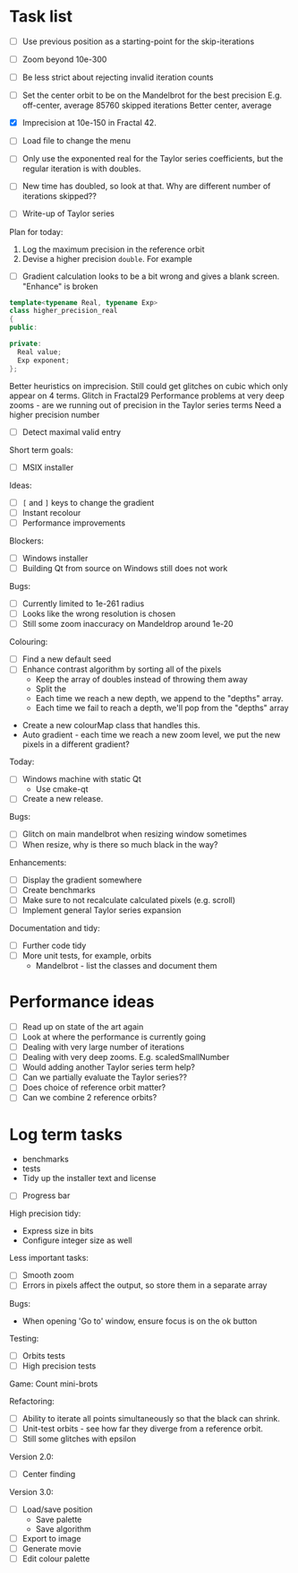 # Task list

- [ ] Use previous position as a starting-point for the skip-iterations
- [ ] Zoom beyond 10e-300
- [ ] Be less strict about rejecting invalid iteration counts
- [ ] Set the center orbit to be on the Mandelbrot for the best precision
  E.g. off-center, average 85760 skipped iterations
  Better center, average 

- [x] Imprecision at 10e-150 in Fractal 42.



- [ ] Load file to change the menu


- [ ] Only use the exponented real for the Taylor series coefficients, but the regular iteration is with doubles.
- [ ] New time has doubled, so look at that.
  Why are different number of iterations skipped??
- [ ] Write-up of Taylor series

Plan for today:
1. Log the maximum precision in the reference orbit
2. Devise a higher precision `double`. For example

- [ ] Gradient calculation looks to be a bit wrong and gives a blank screen. "Enhance" is broken

```c++
template<typename Real, typename Exp>
class higher_precision_real
{
public:

private:
  Real value;
  Exp exponent;
};
```

Better heuristics on imprecision. Still could get glitches on cubic which only appear on 4 terms.
Glitch in Fractal29
Performance problems at very deep zooms - are we running out of precision in the Taylor series terms
Need a higher precision number
- [ ] Detect maximal valid entry


Short term goals:
- [ ] MSIX installer

Ideas:
- [ ] `[` and `]` keys to change the gradient
- [ ] Instant recolour
- [ ] Performance improvements

Blockers:
- [ ] Windows installer
- [ ] Building Qt from source on Windows still does not work

Bugs:
- [ ] Currently limited to 1e-261 radius
- [ ] Looks like the wrong resolution is chosen
- [ ] Still some zoom inaccuracy on Mandeldrop around 1e-20

Colouring:
- [ ] Find a new default seed
- [ ] Enhance contrast algorithm by sorting all of the pixels
  - Keep the array of doubles instead of throwing them away
  - Split the
  - Each time we reach a new depth, we append to the "depths" array.
  - Each time we fail to reach a depth, we'll pop from the "depths" array
- Create a new colourMap class that handles this.
- Auto gradient - each time we reach a new zoom level, we put the new pixels in a different gradient?

Today:
- [ ] Windows machine with static Qt
  - Use cmake-qt 
- [ ] Create a new release.

Bugs:
- [ ] Glitch on main mandelbrot when resizing window sometimes
- [ ] When resize, why is there so much black in the way?

Enhancements:
- [ ] Display the gradient somewhere
- [ ] Create benchmarks
- [ ] Make sure to not recalculate calculated pixels (e.g. scroll)
- [ ] Implement general Taylor series expansion

Documentation and tidy:
- [ ] Further code tidy
- [ ] More unit tests, for example, orbits
  - Mandelbrot - list the classes and document them

# Performance ideas

- [ ] Read up on state of the art again
- [ ] Look at where the performance is currently going
- [ ] Dealing with very large number of iterations
- [ ] Dealing with very deep zooms. E.g. scaledSmallNumber  
- [ ] Would adding another Taylor series term help?
- [ ] Can we partially evaluate the Taylor series??
- [ ] Does choice of reference orbit matter?
- [ ] Can we combine 2 reference orbits?

# Log term tasks

- benchmarks
- tests
- Tidy up the installer text and license
- [ ] Progress bar

High precision tidy:
- Express size in bits
- Configure integer size as well

Less important tasks:
- [ ] Smooth zoom
- [ ] Errors in pixels affect the output, so store them in a separate array

Bugs:
- When opening 'Go to' window, ensure focus is on the ok button

Testing:
- [ ] Orbits tests
- [ ] High precision tests

Game: Count mini-brots

Refactoring:
- [ ] Ability to iterate all points simultaneously so that the black can shrink.
- [ ] Unit-test orbits - see how far they diverge from a reference orbit.
- [ ] Still some glitches with epsilon

Version 2.0:
- [ ] Center finding

Version 3.0:
- [ ] Load/save position
  - Save palette
  - Save algorithm
- [ ] Export to image
- [ ] Generate movie
- [ ] Edit colour palette
